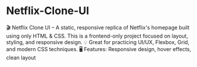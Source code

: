 # Netflix-Clone-UI
🎬 Netflix Clone UI – A static, responsive replica of Netflix's homepage built using only HTML &amp; CSS. This is a frontend-only project focused on layout, styling, and responsive design.  💡 Great for practicing UI/UX, Flexbox, Grid, and modern CSS techniques.  🖥️ Features: Responsive design, hover effects, clean layout
